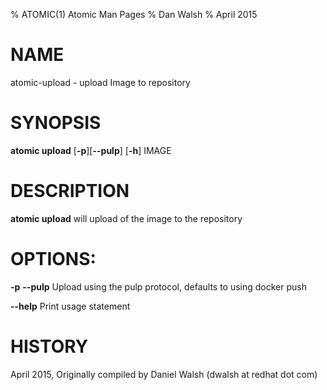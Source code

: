 % ATOMIC(1) Atomic Man Pages
% Dan Walsh
% April 2015
# NAME
atomic-upload - upload Image to repository

# SYNOPSIS
**atomic upload**
[**-p**][**--pulp**]
[**-h**]
IMAGE

# DESCRIPTION
**atomic upload** will upload of the image to the repository

# OPTIONS:
**-p** **--pulp**
  Upload using the pulp protocol, defaults to using docker push

**--help**
  Print usage statement

# HISTORY
April 2015, Originally compiled by Daniel Walsh (dwalsh at redhat dot com)
